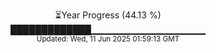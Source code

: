 <p align="center">
⏳Year Progress (44.13 %) <br>
█████████████▁▁▁▁▁▁▁▁▁▁▁▁▁▁▁▁▁ <br>
<sub>Updated: Wed, 11 Jun 2025 01:59:13 GMT</sub>
</p>

